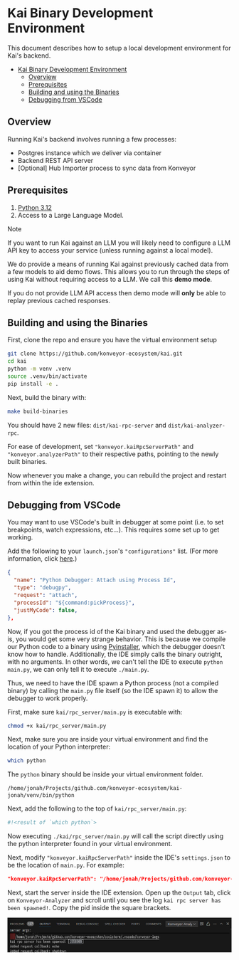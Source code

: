 # Kai Binary Development Environment

This document describes how to setup a local development environment for Kai's
backend.

- [Kai Binary Development Environment](#kai-binary-development-environment)
  - [Overview](#overview)
  - [Prerequisites](#prerequisites)
  - [Building and using the Binaries](#building-and-using-the-binaries)
  - [Debugging from VSCode](#debugging-from-vscode)

## Overview

Running Kai's backend involves running a few processes:

- Postgres instance which we deliver via container
- Backend REST API server
- [Optional] Hub Importer process to sync data from Konveyor

## Prerequisites

1. [Python 3.12](https://www.python.org/downloads/)
2. Access to a Large Language Model.

> [!NOTE]
>
> If you want to run Kai against an LLM you will likely need to configure a LLM
> API key to access your service (unless running against a local model).
>
> We do provide a means of running Kai against previously cached data from a few
> models to aid demo flows. This allows you to run through the steps of using
> Kai without requiring access to a LLM. We call this **demo mode**.
>
> If you do not provide LLM API access then demo mode will **only** be able to
> replay previous cached responses.

## Building and using the Binaries

First, clone the repo and ensure you have the virtual environment setup

```sh
git clone https://github.com/konveyor-ecosystem/kai.git
cd kai
python -m venv .venv
source .venv/bin/activate
pip install -e .
```

Next, build the binary with:

```sh
make build-binaries
```

You should have 2 new files: `dist/kai-rpc-server` and `dist/kai-analyzer-rpc`.

For ease of development, set `"konveyor.kaiRpcServerPath"` and
`"konveyor.analyzerPath"` to their respective paths, pointing to the newly built
binaries.

Now whenever you make a change, you can rebuild the project and
restart from within the ide extension.

<!--

NOTE(@JonahSussman): We should add this back once the solution server exists.

Next, open a new terminal run the postgres container via podman:

```sh
make run-postgres
```

Finally, return to your previous terminal run the Kai server:

```sh
make run-server
```

> [!NOTE]
>
> If you want to run with cached LLM responses run with:
> `KAI__DEMO_MODE=true make run-server`. The `KAI__DEMO_MODE` option will cache
> responses and play them back on subsequent runs.
>
> If you want to run with debug information, set the environment variable with:
> `KAI__LOG_LEVEL=debug make run-server`.

On your first run, there will be no solved examples in the database. You can
load some sample data to get started. Open a new terminal and run:

```sh
source env/bin/activate
pushd samples
./fetch_apps.py
popd
make load-data
```

This should complete in ~1-2 minutes.

-->

## Debugging from VSCode

You may want to use VSCode's built in debugger at some point (i.e. to set
breakpoints, watch expressions, etc...). This requires some set up to get
working.

Add the following to your `launch.json`'s `"configurations"` list. (For more
information, click [here](https://go.microsoft.com/fwlink/?linkid=830387).)

```json
{
  "name": "Python Debugger: Attach using Process Id",
  "type": "debugpy",
  "request": "attach",
  "processId": "${command:pickProcess}",
  "justMyCode": false,
},
```

Now, if you got the process id of the Kai binary and used the debugger as-is,
you would get some very strange behavior. This is because we compile our Python
code to a binary using [Pyinstaller](https://pyinstaller.org/en/stable/), which
the debugger doesn't know how to handle. Additionally, the IDE simply calls the
binary outright, with no arguments. In other words, we can't tell the IDE to
execute `python main.py`, we can only tell it to execute `./main.py`.

Thus, we need to have the IDE spawn a Python process (not a compiled binary) by
calling the `main.py` file itself (so the IDE spawn it) to allow the debugger to
work properly.

First, make sure `kai/rpc_server/main.py` is executable with:

```sh
chmod +x kai/rpc_server/main.py
```

Next, make sure you are inside your virtual environment and find the location of
your Python interpreter:

```sh
which python
```

The `python` binary should be inside your virtual environment folder.

```
/home/jonah/Projects/github.com/konveyor-ecosystem/kai-jonah/venv/bin/python
```

Next, add the following to the top of `kai/rpc_server/main.py`:

```python
#!<result of `which python`>
```

Now executing `./kai/rpc_server/main.py` will call the script directly using the
python interpreter found in your virtual environment.

Next, modify `"konveyor.kaiRpcServerPath"` inside the IDE's `settings.json` to
be the location of `main.py`. For example:

```json
"konveyor.kaiRpcServerPath": "/home/jonah/Projects/github.com/konveyor-ecosystem/kai-jonah/kai/rpc_server/main.py",
```

Next, start the server inside the IDE extension. Open up the `Output` tab, click
on `Konveyor-Analyzer` and scroll until you see the log `kai rpc server has been
spawned!`. Copy the pid inside the square brackets.

![](images/kai-rpc-server-has-been-spawned.png)
